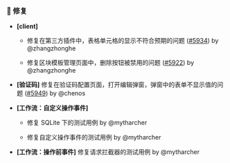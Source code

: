 ### 🐛 修复

- **[client]**
  - 修复在第三方插件中，表格单元格的显示不符合预期的问题 ([#5934](https://github.com/nocobase/nocobase/pull/5934)) by @zhangzhonghe

  - 修复区块模板管理页面中，删除按钮被禁用的问题 ([#5922](https://github.com/nocobase/nocobase/pull/5922)) by @zhangzhonghe

- **[验证码]** 修复在验证码配置页面，打开编辑弹窗，弹窗中的表单不显示值的问题 ([#5949](https://github.com/nocobase/nocobase/pull/5949)) by @chenos

- **[工作流：自定义操作事件]**
  - 修复 SQLite 下的测试用例 by @mytharcher

  - 修复自定义操作事件的测试用例 by @mytharcher

- **[工作流：操作前事件]** 修复请求拦截器的测试用例 by @mytharcher

